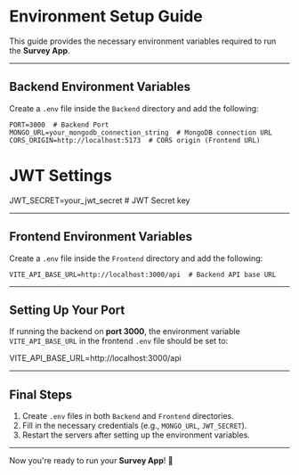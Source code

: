 # Environment Setup Guide

This guide provides the necessary environment variables required to run the **Survey App**.

---

## Backend Environment Variables

Create a `.env` file inside the `Backend` directory and add the following:

```env
PORT=3000  # Backend Port  
MONGO_URL=your_mongodb_connection_string  # MongoDB connection URL  
CORS_ORIGIN=http://localhost:5173  # CORS origin (Frontend URL)
```

# JWT Settings  
JWT_SECRET=your_jwt_secret  # JWT Secret key  

---

## Frontend Environment Variables

Create a `.env` file inside the `Frontend` directory and add the following:

```env
VITE_API_BASE_URL=http://localhost:3000/api  # Backend API base URL
```

---

## Setting Up Your Port

If running the backend on **port 3000**, the environment variable `VITE_API_BASE_URL` in the frontend `.env` file should be set to:

VITE_API_BASE_URL=http://localhost:3000/api  

---

## Final Steps

1. Create `.env` files in both `Backend` and `Frontend` directories.  
2. Fill in the necessary credentials (e.g., `MONGO_URL`, `JWT_SECRET`).  
3. Restart the servers after setting up the environment variables.  

---

Now you're ready to run your **Survey App**! 🚀
